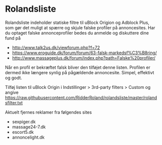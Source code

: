 # Rolandsliste
Rolandsliste indeholder statiske filtre til uBlock Origion og Adblock Plus, som gør det muligt at spærre og skjule falske profiler på annoncesites.
Har du optaget falske annonceprofiler bedes du anmelde og diskuttere dine fund på 
* http://www.talk2us.dk/viewforum.php?f=72
* https://www.eroguide.dk/forum/forum/63-falsk-markedsf%C3%B8ring/
* http://www.massageplus.dk/forum/index.php?path=Falske%20profiler/

Når en profil er bekræftet falsk bliver den tilføjet denne listen. Profilen er dermed ikke længere synlig på pågældende annoncesite. Simpel, effektivt og godt.

Tilføj listen til uBlock Origin i Indstillinger > 3rd-party filters > Custom og angive https://raw.githubusercontent.com/RidderRoland/rolandsliste/master/rolandsfilter.txt

Aktuelt fjernes reklamer fra følgendes sites
- sexpiger.dk
- massage24-7.dk
- escort5.dk
- annoncelight.dk

